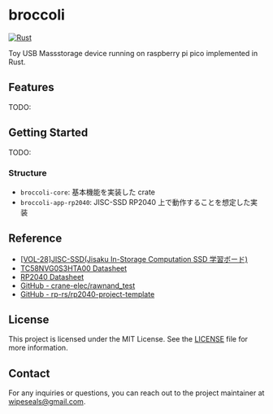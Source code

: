 # broccoli

[![Rust](https://github.com/wipeseals/broccoli/actions/workflows/rust.yml/badge.svg)](https://github.com/wipeseals/broccoli/actions/workflows/rust.yml)

Toy USB Massstorage device running on raspberry pi pico implemented in Rust.

## Features

TODO:

## Getting Started

TODO:

### Structure

- `broccoli-core`: 基本機能を実装した crate
- `broccoli-app-rp2040`: JISC-SSD RP2040 上で動作することを想定した実装

## Reference

- [[VOL-28]JISC-SSD(Jisaku In-Storage Computation SSD 学習ボード)](https://crane-elec.co.jp/products/vol-28/)
- [TC58NVG0S3HTA00 Datasheet](https://www.kioxia.com/content/dam/kioxia/newidr/productinfo/datasheet/201910/DST_TC58NVG0S3HTA00-TDE_EN_31435.pdf)
- [RP2040 Datasheet](https://datasheets.raspberrypi.com/rp2040/rp2040-datasheet.pdf)
- [GitHub - crane-elec/rawnand_test](https://github.com/crane-elec/rawnand_test)
- [GitHub - rp-rs/rp2040-project-template](https://github.com/rp-rs/rp2040-project-template)

## License

This project is licensed under the MIT License. See the [LICENSE](LICENSE) file for more information.

## Contact

For any inquiries or questions, you can reach out to the project maintainer at [wipeseals@gmail.com](mailto:wipeseals@gmail.com).
